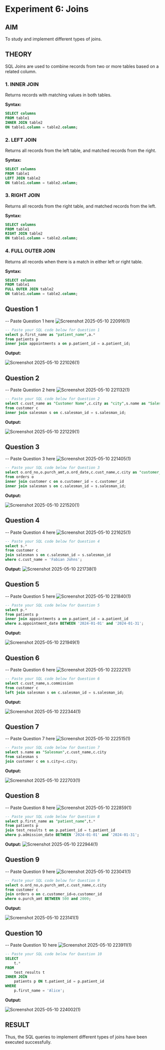 # Experiment 6: Joins

## AIM
To study and implement different types of joins.

## THEORY

SQL Joins are used to combine records from two or more tables based on a related column.

### 1. INNER JOIN
Returns records with matching values in both tables.

**Syntax:**
```sql
SELECT columns
FROM table1
INNER JOIN table2
ON table1.column = table2.column;
```

### 2. LEFT JOIN
Returns all records from the left table, and matched records from the right.

**Syntax:**

```sql
SELECT columns
FROM table1
LEFT JOIN table2
ON table1.column = table2.column;
```
### 3. RIGHT JOIN
Returns all records from the right table, and matched records from the left.

**Syntax:**

```sql
SELECT columns
FROM table1
RIGHT JOIN table2
ON table1.column = table2.column;
```
### 4. FULL OUTER JOIN
Returns all records when there is a match in either left or right table.

**Syntax:**

```sql
SELECT columns
FROM table1
FULL OUTER JOIN table2
ON table1.column = table2.column;
```

**Question 1**
--
-- Paste Question 1 here
![Screenshot 2025-05-10 220916(1)](https://github.com/user-attachments/assets/b4d9bea9-3ace-4845-abf9-cdbd8cd95685)

```sql
-- Paste your SQL code below for Question 1
select p.first_name as "patient_name",a.*
from patients p
inner join appointments a on p.patient_id = a.patient_id;
```

**Output:**

![Screenshot 2025-05-10 221026(1)](https://github.com/user-attachments/assets/017c38c2-e0a9-46d6-ab09-f255389f3efc)


**Question 2**
---
-- Paste Question 2 here
![Screenshot 2025-05-10 221132(1)](https://github.com/user-attachments/assets/57ffe60a-b256-47a0-91c4-1ca1a3aeb057)

```sql
-- Paste your SQL code below for Question 2
select c.cust_name as "Customer Name",c.city as "city",s.name as "Salesman",s.commission as "commission"
from customer c
inner join salesman s on c.salesman_id = s.salesman_id;
```

**Output:**

![Screenshot 2025-05-10 221229(1)](https://github.com/user-attachments/assets/afb09fd5-c1e9-426f-a659-7b8ca34173dd)


**Question 3**
---
-- Paste Question 3 here
![Screenshot 2025-05-10 221405(1)](https://github.com/user-attachments/assets/2818f377-1111-46a1-ae95-102c76070989)

```sql
-- Paste your SQL code below for Question 3
select o.ord_no,o.purch_amt,o.ord_date,c.cust_name,c.city as "customer_city",c.grade,s.name as "salesman_name",s.city as "salesman_city",s.commission
from orders o
inner join customer c on o.customer_id = c.customer_id
inner join salesman s on c.salesman_id = s.salesman_id;
```

**Output:**

![Screenshot 2025-05-10 221520(1)](https://github.com/user-attachments/assets/fdadb3c4-234b-4de6-825a-15fbb40e37b8)


**Question 4**
---
-- Paste Question 4 here
![Screenshot 2025-05-10 221625(1)](https://github.com/user-attachments/assets/25447611-2562-4dcf-bae4-37fa4b5ed06b)

```sql
-- Paste your SQL code below for Question 4
select s.*
from customer c
join salesman s on c.salesman_id = s.salesman_id
where c.cust_name = 'Fabian Johns';
```

**Output:**
![Screenshot 2025-05-10 221738(1)](https://github.com/user-attachments/assets/cb7e8475-74fa-4243-8841-a2c4dacccc7c)


**Question 5**
---
-- Paste Question 5 here
![Screenshot 2025-05-10 221840(1)](https://github.com/user-attachments/assets/17b6838d-b92a-40ef-bab8-8af238897d71)

```sql
-- Paste your SQL code below for Question 5
select p.*
from patients p
inner join appointments a on p.patient_id = a.patient_id
where a.appointment_date BETWEEN '2024-01-01' and '2024-01-31';
```

**Output:**

![Screenshot 2025-05-10 221949(1)](https://github.com/user-attachments/assets/adcc0bb7-29ec-4d01-acba-367250c7bae8)


**Question 6**
---
-- Paste Question 6 here
![Screenshot 2025-05-10 222221(1)](https://github.com/user-attachments/assets/b0df7a2a-3a05-4d19-b8fd-4a5f0523a8e1)


```sql
-- Paste your SQL code below for Question 6
select c.cust_name,s.commission
from customer c
left join salesman s on c.salesman_id = s.salesman_id;

```

**Output:**

![Screenshot 2025-05-10 222344(1)](https://github.com/user-attachments/assets/652b2d14-301e-4a7b-a2c0-9a9a88054a67)


**Question 7**
---
-- Paste Question 7 here
![Screenshot 2025-05-10 222515(1)](https://github.com/user-attachments/assets/5d673988-ea8a-4890-ba3c-891d24d3a9c0)

```sql
-- Paste your SQL code below for Question 7
select s.name as "Salesman",c.cust_name,c.city
from salesman s
join customer c on s.city=c.city;
```

**Output:**

![Screenshot 2025-05-10 222703(1)](https://github.com/user-attachments/assets/8f42dbaf-c3b8-4bf7-98d9-f31120bb0f26)


**Question 8**
---
-- Paste Question 8 here
![Screenshot 2025-05-10 222859(1)](https://github.com/user-attachments/assets/a0b4239b-f4a2-4855-93c7-d6e1f8cfb183)

```sql
-- Paste your SQL code below for Question 8
select p.first_name as "patient_name",t.*
from patients p
join test_results t on p.patient_id = t.patient_id
where p.admission_date BETWEEN '2024-01-01' and '2024-01-31';

```

**Output:**
![Screenshot 2025-05-10 222944(1)](https://github.com/user-attachments/assets/727c9400-afbd-413c-8f88-a23063bcbd24)


**Question 9**
---
-- Paste Question 9 here
![Screenshot 2025-05-10 223041(1)](https://github.com/user-attachments/assets/1a2a66bc-35e8-4f11-b1d3-01fe1d526a17)

```sql
-- Paste your SQL code below for Question 9
select o.ord_no,o.purch_amt,c.cust_name,c.city
from customer c
join orders o on c.customer_id=o.customer_id
where o.purch_amt BETWEEN 500 and 2000;

```

**Output:**

![Screenshot 2025-05-10 223141(1)](https://github.com/user-attachments/assets/b67f4600-1635-458d-ae62-e813ca917dfc)


**Question 10**
---
-- Paste Question 10 here
![Screenshot 2025-05-10 223911(1)](https://github.com/user-attachments/assets/c2509b17-61b5-4d28-ab72-affa78387e14)

```sql
-- Paste your SQL code below for Question 10
SELECT 
    t.*
FROM 
    test_results t
INNER JOIN 
    patients p ON t.patient_id = p.patient_id
WHERE 
    p.first_name = 'Alice';

```

**Output:**

![Screenshot 2025-05-10 224002(1)](https://github.com/user-attachments/assets/b50c5c10-c431-4f5c-a0b9-c465538c2c23)



## RESULT
Thus, the SQL queries to implement different types of joins have been executed successfully.
